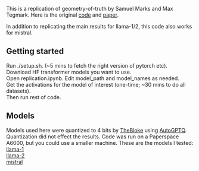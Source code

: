 This is a replication of geometry-of-truth by Samuel Marks and Max Tegmark. Here is the original <a target="_blank" href="https://github.com/saprmarks/geometry-of-truth">code</a> and <a target="_blank" href="https://arxiv.org/pdf/2310.06824.pdf">paper</a>.

In addition to replicating the main results for llama-1/2, this code also works for mistral. 

## Getting started
Run ./setup.sh. (~5 mins to fetch the right version of pytorch etc).    
Download HF transformer models you want to use.  
Open replication.ipynb. Edit model_path and model_names as needed.  
Get the activations for the model of interest (one-time; ~30 mins to do all datasets).  
Then run rest of code. 

## Models
Models used here were quantized to 4 bits by <a href="https://huggingface.co/TheBloke">TheBloke</a> using <a href="https://github.com/AutoGPTQ/AutoGPTQ">AutoGPTQ</a>.  Quantization did not effect the results. Code was run on a Paperspace A6000, but you could use a smaller machine. These are the models I tested:  
<a href="https://huggingface.co/TheBloke/LLaMa-13B-GPTQ/tree/gptq-4bit-32g-actorder_True">llama-1</a>  
<a href="https://huggingface.co/TheBloke/Llama-2-13B-GPTQ/tree/gptq-4bit-32g-actorder_True">llama-2</a>  
<a href="https://huggingface.co/TheBloke/Mistral-7B-Instruct-v0.2-GPTQ/tree/gptq-4bit-32g-actorder_True">mistral</a>
